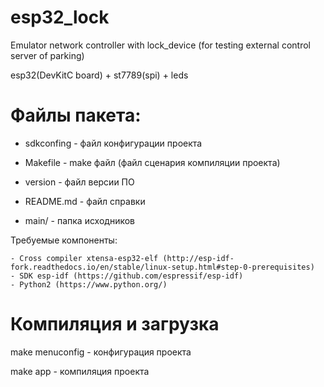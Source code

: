# esp32_lock

Emulator network controller with lock_device (for testing external control server of parking)

esp32(DevKitC board) + st7789(spi) + leds


# Файлы пакета:

* sdkconfing	- файл конфигурации проекта

* Makefile	- make файл (файл сценария компиляции проекта)

* version	- файл версии ПО

* README.md	- файл справки

* main/		- папка исходников


Требуемые компоненты:
```
- Cross compiler xtensa-esp32-elf (http://esp-idf-fork.readthedocs.io/en/stable/linux-setup.html#step-0-prerequisites)
- SDK esp-idf (https://github.com/espressif/esp-idf)
- Python2 (https://www.python.org/)
```

# Компиляция и загрузка

make menuconfig - конфигурация проекта

make app	- компиляция проекта

